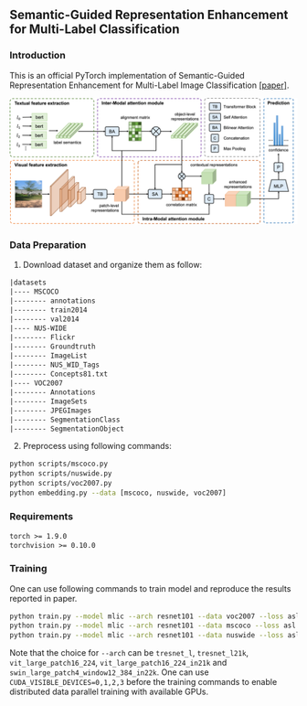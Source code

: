 ## Semantic-Guided Representation Enhancement for Multi-Label Classification

### Introduction
This is an official PyTorch implementation of Semantic-Guided Representation Enhancement for Multi-Label Image Classification [[paper]]().

![alt tsformer](src/framework.png)


### Data Preparation
1. Download dataset and organize them as follow:
```
|datasets
|---- MSCOCO
|-------- annotations
|-------- train2014
|-------- val2014
|---- NUS-WIDE
|-------- Flickr
|-------- Groundtruth
|-------- ImageList
|-------- NUS_WID_Tags
|-------- Concepts81.txt
|---- VOC2007
|-------- Annotations
|-------- ImageSets
|-------- JPEGImages
|-------- SegmentationClass
|-------- SegmentationObject
```

2. Preprocess using following commands:
```bash
python scripts/mscoco.py
python scripts/nuswide.py
python scripts/voc2007.py
python embedding.py --data [mscoco, nuswide, voc2007]
```

### Requirements
```
torch >= 1.9.0
torchvision >= 0.10.0
```

### Training
One can use following commands to train model and reproduce the results reported in paper.
```bash
python train.py --model mlic --arch resnet101 --data voc2007 --loss asl --batch-size 128 --lr 0.00009 --lamda 0.1 --ema-decay 0.9983 --pos
python train.py --model mlic --arch resnet101 --data mscoco --loss asl --batch-size 128 --lr 0.00009 --lamda 0.4 --pos
python train.py --model mlic --arch resnet101 --data nuswide --loss asl --batch-size 128 --lr 0.00009 --lamda 0.05 --pos
```
Note that the choice for `--arch` can be `tresnet_l`, `tresnet_l21k`, `vit_large_patch16_224`, `vit_large_patch16_224_in21k` and `swin_large_patch4_window12_384_in22k`. One can use `CUDA_VISIBLE_DEVICES=0,1,2,3` before the training commands to enable distributed data parallel training with available GPUs.